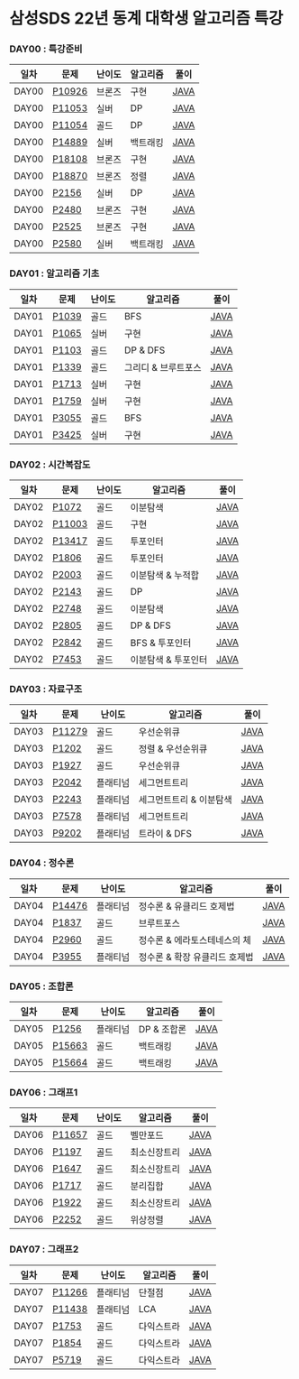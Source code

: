 # 삼성SDS 22년 동계 대학생 알고리즘 특강

### DAY00 : 특강준비 
|일차|문제|난이도|알고리즘|풀이|
|---|---|---|---|---|
|DAY00|[P10926](https://www.acmicpc.net/problem/10926)|브론즈|구현|[JAVA](https://github.com/sne12345/samsung-sds-algorithm/blob/master/java-algorithm-study/src/DAY00/P10926/Main.java)|
|DAY00|[P11053](https://www.acmicpc.net/problem/11053)|실버|DP|[JAVA](https://github.com/sne12345/samsung-sds-algorithm/blob/master/java-algorithm-study/src/DAY00/P11053/Main.java)|
|DAY00|[P11054](https://www.acmicpc.net/problem/11054)|골드|DP|[JAVA](https://github.com/sne12345/samsung-sds-algorithm/blob/master/java-algorithm-study/src/DAY00/P11054/Main.java)|
|DAY00|[P14889](https://www.acmicpc.net/problem/14889)|실버|백트래킹|[JAVA](https://github.com/sne12345/samsung-sds-algorithm/blob/master/java-algorithm-study/src/DAY00/P14889/StartAndLink_14889_me.java)|
|DAY00|[P18108](https://www.acmicpc.net/problem/18108)|브론즈|구현|[JAVA](https://github.com/sne12345/samsung-sds-algorithm/blob/master/java-algorithm-study/src/DAY00/P18108/Main.java)|
|DAY00|[P18870](https://www.acmicpc.net/problem/18870)|브론즈|정렬|[JAVA](https://github.com/sne12345/samsung-sds-algorithm/blob/master/java-algorithm-study/src/DAY00/P18870/CoordinateCompression_18870_me.java)|
|DAY00|[P2156](https://www.acmicpc.net/problem/2156)|실버|DP|[JAVA](https://github.com/sne12345/samsung-sds-algorithm/blob/master/java-algorithm-study/src/DAY00/P2156/Main.java)|
|DAY00|[P2480](https://www.acmicpc.net/problem/2480)|브론즈|구현|[JAVA](https://github.com/sne12345/samsung-sds-algorithm/blob/master/java-algorithm-study/src/DAY00/P2480/Main.java)|
|DAY00|[P2525](https://www.acmicpc.net/problem/2525)|브론즈|구현|[JAVA](https://github.com/sne12345/samsung-sds-algorithm/blob/master/java-algorithm-study/src/DAY00/P2525/Main.java)|
|DAY00|[P2580](https://www.acmicpc.net/problem/2580)|실버|백트래킹|[JAVA](https://github.com/sne12345/samsung-sds-algorithm/blob/master/java-algorithm-study/src/DAY00/P2580/Sudoku_2580_me.java)|


### DAY01 : 알고리즘 기초
|일차|문제|난이도|알고리즘|풀이|
|---|---|---|---|---|
|DAY01|[P1039](https://www.acmicpc.net/problem/1039)|골드|BFS|[JAVA](https://github.com/sne12345/samsung-sds-algorithm/blob/master/java-algorithm-study/src/DAY01/P1039/Main.java)|
|DAY01|[P1065](https://www.acmicpc.net/problem/1065)|실버|구현|[JAVA](https://github.com/sne12345/samsung-sds-algorithm/blob/master/java-algorithm-study/src/DAY01/P1065/Main.java)|
|DAY01|[P1103](https://www.acmicpc.net/problem/1103)|골드|DP & DFS|[JAVA](https://github.com/sne12345/samsung-sds-algorithm/blob/master/java-algorithm-study/src/DAY01/P1103/Main.java)|
|DAY01|[P1339](https://www.acmicpc.net/problem/1339)|골드|그리디 & 브루트포스|[JAVA](https://github.com/sne12345/samsung-sds-algorithm/blob/master/java-algorithm-study/src/DAY01/P1339/Main.java)|
|DAY01|[P1713](https://www.acmicpc.net/problem/1713)|실버|구현|[JAVA](https://github.com/sne12345/samsung-sds-algorithm/blob/master/java-algorithm-study/src/DAY01/P1713/Main.java)|
|DAY01|[P1759](https://www.acmicpc.net/problem/1759)|실버|구현|[JAVA](https://github.com/sne12345/samsung-sds-algorithm/blob/master/java-algorithm-study/src/DAY01/P1759/Main.java)|
|DAY01|[P3055](https://www.acmicpc.net/problem/3055)|골드|BFS|[JAVA](https://github.com/sne12345/samsung-sds-algorithm/blob/master/java-algorithm-study/src/DAY01/P3055/Main.java)|
|DAY01|[P3425](https://www.acmicpc.net/problem/3425)|실버|구현|[JAVA](https://github.com/sne12345/samsung-sds-algorithm/blob/master/java-algorithm-study/src/DAY01/P3425/Main.java)|


### DAY02 : 시간복잡도
|일차|문제|난이도|알고리즘|풀이|
|---|---|---|---|---|
|DAY02|[P1072](https://www.acmicpc.net/problem/1072)|골드|이분탐색|[JAVA](https://github.com/sne12345/samsung-sds-algorithm/blob/master/java-algorithm-study/src/DAY02/P1072/Main.java)|
|DAY02|[P11003](https://www.acmicpc.net/problem/11003)|골드|구현|[JAVA](https://github.com/sne12345/samsung-sds-algorithm/blob/master/java-algorithm-study/src/DAY02/P11003/Main.java)|
|DAY02|[P13417](https://www.acmicpc.net/problem/13417)|골드|투포인터|[JAVA](https://github.com/sne12345/samsung-sds-algorithm/blob/master/java-algorithm-study/src/DAY02/P13417/Main.java)|
|DAY02|[P1806](https://www.acmicpc.net/problem/1806)|골드|투포인터|[JAVA](https://github.com/sne12345/samsung-sds-algorithm/blob/master/java-algorithm-study/src/DAY02/P1806/Main.java)|
|DAY02|[P2003](https://www.acmicpc.net/problem/2003)|골드|이분탐색 & 누적합|[JAVA](https://github.com/sne12345/samsung-sds-algorithm/blob/master/java-algorithm-study/src/DAY02/P2003/Main.java)|
|DAY02|[P2143](https://www.acmicpc.net/problem/2143)|골드|DP|[JAVA](https://github.com/sne12345/samsung-sds-algorithm/blob/master/java-algorithm-study/src/DAY02/P2143/Main.java)|
|DAY02|[P2748](https://www.acmicpc.net/problem/2748)|골드|이분탐색|[JAVA](https://github.com/sne12345/samsung-sds-algorithm/blob/master/java-algorithm-study/src/DAY02/P2748/Main.java)|
|DAY02|[P2805](https://www.acmicpc.net/problem/2805)|골드|DP & DFS|[JAVA](https://github.com/sne12345/samsung-sds-algorithm/blob/master/java-algorithm-study/src/DAY02/P2805/Main.java)|
|DAY02|[P2842](https://www.acmicpc.net/problem/2842)|골드|BFS & 투포인터|[JAVA](https://github.com/sne12345/samsung-sds-algorithm/blob/master/java-algorithm-study/src/DAY02/P2842/Main.java)|
|DAY02|[P7453](https://www.acmicpc.net/problem/7453)|골드|이분탐색 & 투포인터|[JAVA](https://github.com/sne12345/samsung-sds-algorithm/blob/master/java-algorithm-study/src/DAY02/P7453/Main.java)|


### DAY03 : 자료구조
|일차|문제|난이도|알고리즘|풀이|
|---|---|---|---|---|
|DAY03|[P11279](https://www.acmicpc.net/problem/11279)|골드|우선순위큐|[JAVA](https://github.com/sne12345/samsung-sds-algorithm/blob/master/java-algorithm-study/src/DAY03/P11279/Main.java)|
|DAY03|[P1202](https://www.acmicpc.net/problem/1202)|골드|정렬 & 우선순위큐|[JAVA](https://github.com/sne12345/samsung-sds-algorithm/blob/master/java-algorithm-study/src/DAY03/P1202/Main.java)|
|DAY03|[P1927](https://www.acmicpc.net/problem/1927)|골드|우선순위큐|[JAVA](https://github.com/sne12345/samsung-sds-algorithm/blob/master/java-algorithm-study/src/DAY03/P1927/Main.java)|
|DAY03|[P2042](https://www.acmicpc.net/problem/2042)|플래티넘|세그먼트트리|[JAVA](https://github.com/sne12345/samsung-sds-algorithm/blob/master/java-algorithm-study/src/DAY03/P2042/Main.java)|
|DAY03|[P2243](https://www.acmicpc.net/problem/2243)|플래티넘|세그먼트트리 & 이분탐색|[JAVA](https://github.com/sne12345/samsung-sds-algorithm/blob/master/java-algorithm-study/src/DAY03/P2243/Main.java)|
|DAY03|[P7578](https://www.acmicpc.net/problem/7578)|플래티넘|세그먼트트리|[JAVA](https://github.com/sne12345/samsung-sds-algorithm/blob/master/java-algorithm-study/src/DAY03/P7578/Main.java)|
|DAY03|[P9202](https://www.acmicpc.net/problem/9202)|플래티넘|트라이 & DFS|[JAVA](https://github.com/sne12345/samsung-sds-algorithm/blob/master/java-algorithm-study/src/DAY03/P9202/Main.java)|



### DAY04 : 정수론
|일차|문제|난이도|알고리즘|풀이|
|---|---|---|---|---|
|DAY04|[P14476](https://www.acmicpc.net/problem/14476)|플래티넘|정수론 & 유클리드 호제법|[JAVA](https://github.com/sne12345/samsung-sds-algorithm/blob/master/java-algorithm-study/src/DAY04/P14476/Main.java)|
|DAY04|[P1837](https://www.acmicpc.net/problem/1837)|골드|브루트포스|[JAVA](https://github.com/sne12345/samsung-sds-algorithm/blob/master/java-algorithm-study/src/DAY04/P1837/Main.java)|
|DAY04|[P2960](https://www.acmicpc.net/problem/2960)|골드|정수론 & 에라토스테네스의 체|[JAVA](https://github.com/sne12345/samsung-sds-algorithm/blob/master/java-algorithm-study/src/DAY04/P2960/Main.java)|
|DAY04|[P3955](https://www.acmicpc.net/problem/3955)|플래티넘|정수론 & 확장 유클리드 호제법|[JAVA](https://github.com/sne12345/samsung-sds-algorithm/blob/master/java-algorithm-study/src/DAY04/P3955/Main.java)|



### DAY05 : 조합론
|일차|문제|난이도|알고리즘|풀이|
|---|---|---|---|---|
|DAY05|[P1256](https://www.acmicpc.net/problem/1256)|플래티넘|DP & 조합론|[JAVA](https://github.com/sne12345/samsung-sds-algorithm/blob/master/java-algorithm-study/src/DAY05/P1256/Main.java)|
|DAY05|[P15663](https://www.acmicpc.net/problem/15663)|골드|백트래킹|[JAVA](https://github.com/sne12345/samsung-sds-algorithm/blob/master/java-algorithm-study/src/DAY05/P15663/Main.java)|
|DAY05|[P15664](https://www.acmicpc.net/problem/15664)|골드|백트래킹|[JAVA](https://github.com/sne12345/samsung-sds-algorithm/blob/master/java-algorithm-study/src/DAY05/P15664/Main.java)|


### DAY06 : 그래프1
|일차|문제|난이도|알고리즘|풀이|
|---|---|---|---|---|
|DAY06|[P11657](https://www.acmicpc.net/problem/11657)|골드|벨만포드|[JAVA](https://github.com/sne12345/samsung-sds-algorithm/blob/master/java-algorithm-study/src/DAY06/P11657/Main.java)|
|DAY06|[P1197](https://www.acmicpc.net/problem/1197)|골드|최소신장트리|[JAVA](https://github.com/sne12345/samsung-sds-algorithm/blob/master/java-algorithm-study/src/DAY06/P1197/Main.java)|
|DAY06|[P1647](https://www.acmicpc.net/problem/1647)|골드|최소신장트리|[JAVA](https://github.com/sne12345/samsung-sds-algorithm/blob/master/java-algorithm-study/src/DAY06/P1647/Main.java)|
|DAY06|[P1717](https://www.acmicpc.net/problem/1717)|골드|분리집합|[JAVA](https://github.com/sne12345/samsung-sds-algorithm/blob/master/java-algorithm-study/src/DAY06/P1717/Main.java)|
|DAY06|[P1922](https://www.acmicpc.net/problem/1922)|골드|최소신장트리|[JAVA](https://github.com/sne12345/samsung-sds-algorithm/blob/master/java-algorithm-study/src/DAY06/P1922/Main.java)|
|DAY06|[P2252](https://www.acmicpc.net/problem/2252)|골드|위상정렬|[JAVA](https://github.com/sne12345/samsung-sds-algorithm/blob/master/java-algorithm-study/src/DAY06/P2252/Main.java)|



### DAY07 : 그래프2
|일차|문제|난이도|알고리즘|풀이|
|---|---|---|---|---|
|DAY07|[P11266](https://www.acmicpc.net/problem/11266)|플래티넘|단절점|[JAVA](https://github.com/sne12345/samsung-sds-algorithm/blob/master/java-algorithm-study/src/DAY07/P11266/Main.java)|
|DAY07|[P11438](https://www.acmicpc.net/problem/11438)|플래티넘|LCA|[JAVA](https://github.com/sne12345/samsung-sds-algorithm/blob/master/java-algorithm-study/src/DAY07/P11438/Main.java)|
|DAY07|[P1753](https://www.acmicpc.net/problem/1753)|골드|다익스트라|[JAVA](https://github.com/sne12345/samsung-sds-algorithm/blob/master/java-algorithm-study/src/DAY07/P1753/Main.java)|
|DAY07|[P1854](https://www.acmicpc.net/problem/1854)|골드|다익스트라|[JAVA](https://github.com/sne12345/samsung-sds-algorithm/blob/master/java-algorithm-study/src/DAY07/P1854/Main.java)|
|DAY07|[P5719](https://www.acmicpc.net/problem/5719)|골드|다익스트라|[JAVA](https://github.com/sne12345/samsung-sds-algorithm/blob/master/java-algorithm-study/src/DAY07/P5719/Main.java)|


